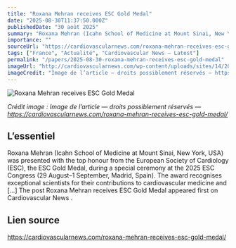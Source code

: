 ```yaml
---
title: "Roxana Mehran receives ESC Gold Medal"
date: "2025-08-30T11:37:50.000Z"
publishedDate: "30 août 2025"
summary: "Roxana Mehran (Icahn School of Medicine at Mount Sinai, New York, USA) was presented with the top honour from the European Society of Cardiology (ESC), the ESC Gold Medal, during a special ceremony at the 2025 ESC Congress (29 August–1 September, Madrid, Spain). The award recognises exceptional scientists for their contributions to cardiovascular medicine and [&#8230;] The post Roxana Mehran receives ESC Gold Medal appeared first on Cardiovascular News ."
importance: ""
sourceUrl: "https://cardiovascularnews.com/roxana-mehran-receives-esc-gold-medal/"
tags: ["France", "Actualité", "Cardiovascular News — Latest"]
permalink: "/papers/2025-08-30-roxana-mehran-receives-esc-gold-medal"
imageUrl: "http://cardiovascularnews.com/wp-content/uploads/sites/14/2025/08/GzlYzCDXgAA8kM7.jpeg"
imageCredit: "Image de l’article — droits possiblement réservés — https://cardiovascularnews.com/roxana-mehran-receives-esc-gold-medal/"
---
```


![Roxana Mehran receives ESC Gold Medal](http://cardiovascularnews.com/wp-content/uploads/sites/14/2025/08/GzlYzCDXgAA8kM7.jpeg)

*Crédit image : Image de l’article — droits possiblement réservés — https://cardiovascularnews.com/roxana-mehran-receives-esc-gold-medal/*

## L’essentiel

Roxana Mehran (Icahn School of Medicine at Mount Sinai, New York, USA) was presented with the top honour from the European Society of Cardiology (ESC), the ESC Gold Medal, during a special ceremony at the 2025 ESC Congress (29 August–1 September, Madrid, Spain). The award recognises exceptional scientists for their contributions to cardiovascular medicine and [&#8230;] The post Roxana Mehran receives ESC Gold Medal appeared first on Cardiovascular News .

## Lien source

https://cardiovascularnews.com/roxana-mehran-receives-esc-gold-medal/
